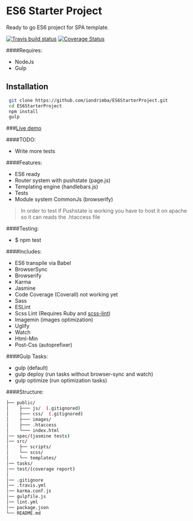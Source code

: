 # ES6 Starter Project

Ready to go ES6 project for SPA template.

[![Travis build status](https://travis-ci.org/iondrimba/ES6StarterProject.svg?branch=master)](https://travis-ci.org/iondrimba/ES6StarterProject) [![Coverage Status](https://coveralls.io/repos/github/iondrimba/ES6StarterProject/badge.svg?branch=master)](https://coveralls.io/github/iondrimba/ES6StarterProject?branch=master)


####Requires:

* NodeJs
* Gulp

## Installation

```sh
 git clone https://github.com/iondrimba/ES6StarterProject.git
 cd ES6StarterProject
 npm install
 gulp
```

###[Live demo]

####TODO:

* Write more tests


####Features:

* ES6 ready
* Router system with pushstate (page.js)
* Templating engine (handlebars.js)
* Tests
* Module system CommonJs (browserify)

> In order to test if Pushstate is working
> you have to host it on apache so it can reads the .htaccess file

####Testing:

* $ npm test

####Includes:

* ES6 transpile via Babel
* BrowserSync
* Browserify
* Karma 
* Jasmine 
* Code Coverage (Coverall) not working yet
* Sass
* ESLint
* Scss Lint (Requires Ruby and [scss-lint])
* Imagemin (images optimization)
* Uglify
* Watch
* Html-Min
* Post-Css (autoprefixer)

####Gulp Tasks:

* gulp (default)
* gulp deploy (run tasks without browser-sync and watch)
* gulp optimize (run optimization tasks)

####Structure:

````bash
├── public/
│    ├─── js/  (.gitignored)
│    ├─── css/  (.gitignored)
│    ├─── images/
│    ├─── .htaccess
│    └─── index.html
│── spec/(jasmine tests)
│── src/
│    ├── scripts/
│    └── scss/
│    └── templates/
│── tasks/
│── test/(coverage report)
│
│── .gitignore
│── .travis.yml
│── karma.conf.js
│── gulpfile.js
│── lint.yml
│── package.json
└── README.md
````

[scss-lint]:<https://github.com/brigade/scss-lint#installation>
[Live demo]:<http://iondrimba.github.io/ES6StarterProject/>
